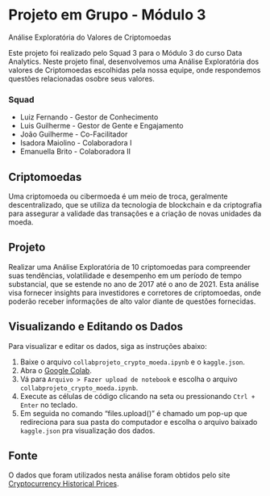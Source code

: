 # Projeto em Grupo - Módulo 3

Análise Exploratória do Valores de Criptomoedas

Este projeto foi realizado pelo Squad 3 para o Módulo 3 do curso Data Analytics. Neste projeto final, desenvolvemos uma Análise Exploratória dos valores de Criptomoedas escolhidas pela nossa equipe, onde respondemos questões relacionadas osobre seus valores.

### Squad

- Luiz Fernando - Gestor de Conhecimento
- Luis Guilherme - Gestor de Gente e Engajamento
- João Guilherme - Co-Facilitador
- Isadora Maiolino - Colaboradora I
- Emanuella Brito - Colaboradora II

## Criptomoedas

Uma criptomoeda ou cibermoeda é um meio de troca, geralmente descentralizado, que se utiliza da tecnologia de blockchain e da criptografia para assegurar a validade das transações e a criação de novas unidades da moeda.

## Projeto

Realizar uma Análise Exploratória de 10 criptomoedas para compreender suas tendências, volatilidade e desempenho em um período de tempo substancial, que se estende no ano de 2017 até o ano de 2021. Esta análise visa fornecer insights para investidores e corretores de criptomoedas, onde poderão receber informações de alto valor diante de questões fornecidas.

## Visualizando e Editando os Dados
Para visualizar e editar os dados, siga as instruções abaixo:

1. Baixe o arquivo `collabprojeto_crypto_moeda.ipynb` e o `kaggle.json`.
2. Abra o [Google Colab](https://colab.research.google.com/).
3. Vá para `Arquivo > Fazer upload de notebook` e escolha o arquivo `collabprojeto_crypto_moeda.ipynb`.
4. Execute as células de código clicando na seta ou pressionando `Ctrl + Enter` no teclado.
5. Em seguida no comando “files.upload()” é chamado um pop-up que redireciona para sua pasta do computador e escolha o arquivo baixado `kaggle.json` pra visualização dos dados.

## Fonte

O dados que foram utilizados nesta análise foram obtidos pelo site [Cryptocurrency Historical Prices](https://www.kaggle.com/datasets/sudalairajkumar/cryptocurrencypricehistory).

